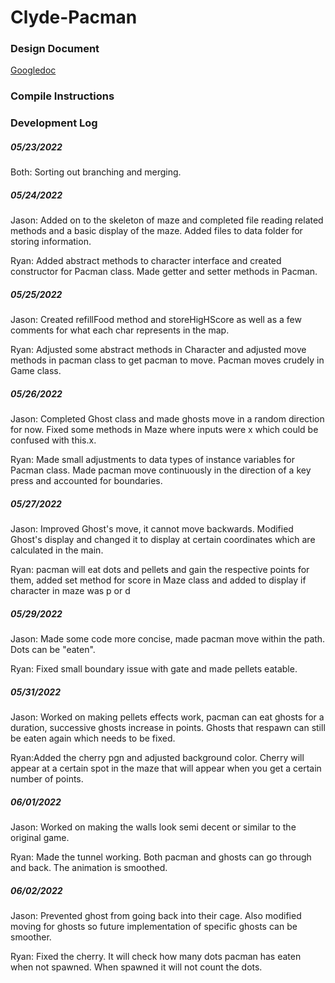 # Clyde-Pacman
### Design Document #####
[Googledoc](https://docs.google.com/document/d/1tpnc-Wm02frSSIznljnABScj6-JBMjXSTv66EZFsAFE/edit)

### Compile Instructions

### Development Log
##### 05/23/2022
Both: Sorting out branching and merging.

##### 05/24/2022
Jason: Added on to the skeleton of maze and completed file reading related methods and a basic display of the maze. Added files to data folder for storing information.

Ryan:  Added abstract methods to character interface and created constructor for Pacman class. Made getter and setter methods in Pacman.

##### 05/25/2022
Jason: Created refillFood method and storeHigHScore as well as a few comments for what each char represents in the map.

Ryan: Adjusted some abstract methods in Character and adjusted move methods in pacman class to get pacman to move. Pacman moves crudely in Game class.

##### 05/26/2022
Jason: Completed Ghost class and made ghosts move in a random direction for now. Fixed some methods in Maze where inputs were x which could be confused with this.x.

Ryan: Made small adjustments to data types of instance variables for Pacman class. Made pacman move continuously in the direction of a key press and accounted for boundaries.

##### 05/27/2022
Jason: Improved Ghost's move, it cannot move backwards. Modified Ghost's display and changed it to display at certain coordinates which are calculated in the main.

Ryan: pacman will eat dots and pellets and gain the respective points for them, added set method for score in Maze class and added to display if character in maze was p or d

##### 05/29/2022
Jason: Made some code more concise, made pacman move within the path. Dots can be "eaten".

Ryan: Fixed small boundary issue with gate and made pellets eatable.

##### 05/31/2022
Jason: Worked on making pellets effects work, pacman can eat ghosts for a duration, successive ghosts increase in points. Ghosts that respawn can still be eaten again which needs to be fixed.

Ryan:Added the cherry pgn and adjusted background color. Cherry will appear at a certain spot in the maze that will appear when you get a certain number of points.

##### 06/01/2022
Jason: Worked on making the walls look semi decent or similar to the original game.

Ryan: Made the tunnel working. Both pacman and ghosts can go through and back. The animation is smoothed.

##### 06/02/2022
Jason: Prevented ghost from going back into their cage. Also modified moving for ghosts so future implementation of specific ghosts can be smoother.

Ryan: Fixed the cherry. It will check how many dots pacman has eaten when not spawned. When spawned it will not count the dots.
